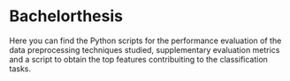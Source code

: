 # Bachelorthesis


Here you can find the Python scripts for the performance evaluation of the data preprocessing techniques studied, supplementary evaluation metrics and a script to obtain the top features contribuiting to the classification tasks.
